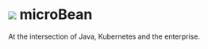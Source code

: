 # <img src="https://avatars0.githubusercontent.com/u/25515632?s=100&v=4"/> microBean

At the intersection of Java, Kubernetes and the enterprise.
